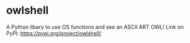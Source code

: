 # owlshell
A Python libary to use OS functions and see an ASCII ART OWL!
Link on PyPI:
https://pypi.org/project/owlshell/

